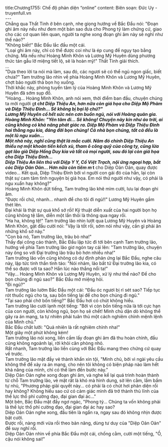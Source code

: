title:Chương1755: Chế độ phản diện “online”
content:
Biên soạn: Đức Uy - truyenfull.vn<br>---<br>Chẳng qua Thất Tinh ở bên cạnh, nhẹ giọng hướng về Bắc Đẩu nói: "Đoạn ghi âm này nếu như đem một bản sao đưa cho Phong tỷ làm chứng cứ, giao cho các cơ quan liên quan, người ta nghe xong đoạn ghi âm này sẽ nghĩ như thế nào?"<br>"Không biết!" Bắc Đẩu lắc đầu một cái.<br>"Loại ghi âm này, chỉ có thể được coi như là ép cung để ngụy tạo bằng chứng. Mà nếu như Hoàng Minh Khôn và Lương Mỹ Huyên dùng phương thức tán gẫu lỡ miệng tiết lộ, sẽ là hoàn mỹ!" Thất Tinh giải thích.<br>...<br>"Dựa theo lời ta nói mà làm, sau đó, các ngươi sẽ có thể ngủ ngon giấc, biết chưa?" Tam trưởng lão nhìn về phía Hoàng Minh Khôn và Lương Mỹ Huyên, chợt bảo người thả bọn họ xuống.<br>Thời khắc này, phòng tuyến tâm lý của Hoàng Minh Khôn và Lương Mỹ Huyên đã sớm sụp đổ.<br>"Hoàng... Hoàng Minh Khôn, anh nói xem, thời điểm ban đầu, chuyện chúng ta mời người g**t ch*t Diệp Thiệu An, hơn nữa còn giá họa cho Diệp Mộ Phàm và Diệp Thiệu Đình… Sẽ không bị bại lộ chứ?"<br>Lương Mỹ Huyên cố hết sức nén cơn buồn ngủ, nói với Hoàng quản gia.<br>Hoàng Minh Khôn: "Yên tâm đi... Sẽ không! Chuyện này kín như áo trời, ai cũng không có khả năng phát giác ra. Diệp Mộ Phàm và Diệp Thiệu Đình hai thằng ngu kia, đáng đời bọn chúng! Cả nhà bọn chúng, tất cả đều là một lũ ngu xuẩn...<br>Một nhà này, nghĩ cũng thật là mắc cười. Năm đó chính Diệp Thiệu An thiếu nợ một khoản tiền kếch xù, tham ô công quỹ của công ty, cũng lừa gạt lão già Diệp Hồng Duy kia và tất cả mọi người, sau đó lại còn giá họa cho Diệp Thiệu Đình...<br>Diệp Thiệu An liên thủ với Diệp Y Y, Cố Việt Trạch, nội ứng ngoại hợp, bắt cóc Diệp Oản Oản... Hơn nữa còn tiêm m* t** cho Diệp Oản Oản, quay được video... Kết quả, Diệp Thiệu Đình bởi vì người con gái đó của hắn, lại còn thật sự cam tâm tình nguyện bị giá họa. Em nói thứ người như vậy, có phải là ngu xuẩn hay không?"<br>Hoàng Minh Khôn dứt tiếng, Tam trưởng lão khẽ mỉm cười, lưu lại đoạn ghi âm.<br>"Được rồi chứ, nhanh... nhanh để cho tôi đi ngủ!!" Lương Mỹ Huyên gầm thét lên.<br>Đại khái là thật sự quá khổ sở rồi! Kỹ thuật diễn xuất của hai người bọn họ cũng không tệ lắm, diễn một lần thôi là thông qua ngay rồi.<br>"Ha ha, không tệ!" Tam trưởng lão nhìn lướt qua Lương Mỹ Huyên và Hoàng Minh Khôn, gật đầu cười nói: "Vậy là tốt rồi, sớm nói như vậy, cần gì phải ăn những khổ sở này."<br>"Con bà nó, Tam trưởng lão, trâu bò nha!"<br>Thấy đại công cáo thành, Bắc Đẩu lập tức đi tới bên cạnh Tam trưởng lão, hướng về phía Tam trưởng lão giơ ngón tay cái lên: "Tam trưởng lão, chuyện này ông so với Đại trưởng lão trâu bò hơn nhiều nha!"<br>Tam trưởng lão vốn cũng không có dự định phản ứng lại Bắc Đẩu, nghe câu này, lập tức tinh thần tỉnh táo: "Nói nhảm, lão bất tử Đại trưởng lão kia, có thể so được với ta sao? Hắn lúc nào thắng nổi ta!"<br>"Vậy... Hoàng Minh Khôn và Lương Mỹ Huyên, xử lý như thế nào? Để cho bọn chúng đi ngủ sao?" Bắc Đẩu mở miệng hỏi.<br>"Đi ngủ?"<br>Tam trưởng lão lườm Bắc Đẩu một cái: "Đầu óc ngươi bị rỉ sét sao? Tiếp tục rót thuốc ngủ cho ta, sau bốn tiếng lại để cho bọn chúng đi ngủ."<br>"Tại sao phải chờ bốn tiếng?" Bắc Đẩu hơi có chút không hiểu.<br>Tam trưởng lão cười lạnh một tiếng: "Bởi vì còn bốn tiếng nữa là tới cực hạn của con người, còn không ngủ, bọn họ sẽ chết! Minh chủ dặn dò không thể gây ra án mạng, ta tự nhiên phải tuân thủ một cách nghiêm chỉnh mệnh lệnh của Minh chủ."<br>Bắc Đẩu chắt lưỡi: "Quả nhiên là rất nghiêm chỉnh nha!"<br>Một giây một phút không kém!<br>Tam trưởng lão nói xong, liền cầm lấy đoạn ghi âm đã thu hoàn chỉnh, đầu cũng không ngoảnh lại, rời khỏi căn phòng nhỏ.<br>Rất nhanh, Tam trưởng lão liền cùng với Bắc Đẩu mang theo chứng cứ quay về trước.<br>Tam trưởng lão mặt đầy vẻ thành khẩn xin tội, "Minh chủ, bởi vì ngài yêu cầu không thể để xảy ra án mạng, cho nên tôi không có biện pháp nào làm hết khả năng của mình, chỉ có thể làm đến bước này."<br>Diệp Oản Oản nghe xong đoạn ghi âm, và nghe kể lại quá trình hoàn thành từ chỗ Tam trưởng lão, vẻ mặt rất là khó mà hình dung, sờ lên cằm, lầm bầm tự nhủ, "Phương pháp giải quyết này... có phải là có chút hơi phản diện rồi hay không? Không hiểu sao cứ có cảm giác mình đã trở thành thủ lĩnh của thế lực thổ phỉ cường đạo, đại gian đại ác..."<br>Một bên, Bắc Đẩu mặt đầy ngơ ngác, "Phong tỷ... Chúng ta vốn không phải là thế lực thổ phỉ cường đạo, đại gian đại ác hay sao?<br>Diệp Oản Oản nghe xong, đầu tiên là ngẩn ra, ngay sau đó không nhịn được bật cười.<br>Được rồi, nàng mới vừa rồi theo bản năng, dùng tư duy của "Diệp Oản Oản" để suy nghĩ rồi.<br>Diệp Oản Oản nhìn về phía Bắc Đẩu một cái, chống cằm, cười một tiếng, "Ồ, cậu nói không sai!"
